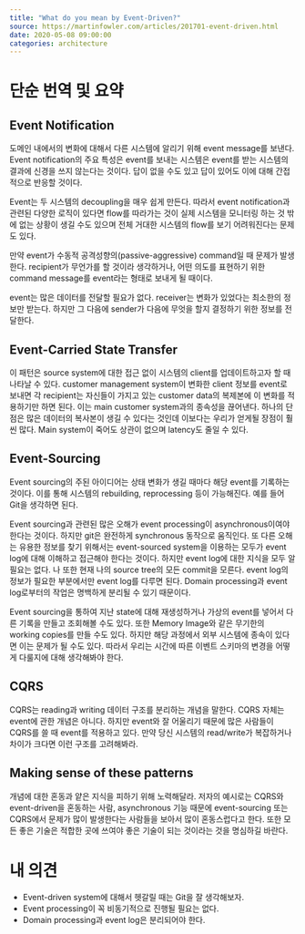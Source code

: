 ```yaml
---
title: "What do you mean by Event-Driven?"
source: https://martinfowler.com/articles/201701-event-driven.html
date: 2020-05-08 09:00:00
categories: architecture
---
```

<h1>단순 번역 및 요약</h1>
<h2>Event Notification</h2>
도메인 내에서의 변화에 대해서 다른 시스템에 알리기 위해 event message를 보낸다. Event notification의 주요 특성은 event를 보내는 시스템은 event를 받는 시스템의 결과에 신경을 쓰지 않는다는 것이다. 답이 없을 수도 있고 답이 있어도 이에 대해 간접적으로 반응할 것이다.

Event는 두 시스템의 decoupling을 매우 쉽게 만든다. 따라서 event notification과 관련된 다양한 로직이 있다면 flow를 따라가는 것이 실제 시스템을 모니터링 하는 것 밖에 없는 상황이 생길 수도 있으며 전체 거대한 시스템의 flow를 보기 어려워진다는 문제도 있다.

만약 event가 수동적 공격성향의(passive-aggressive) command일 때 문제가 발생한다. recipient가 무언가를 할 것이라 생각하거나, 어떤 의도를 표현하기 위한 command message를 event라는 형태로 보내게 될 때이다.

event는 많은 데이터를 전달할 필요가 없다. receiver는 변화가 있었다는 최소한의 정보만 받는다. 하지만 그 다음에 sender가 다음에 무엇을 할지 결정하기 위한 정보를 전달한다.

<h2>Event-Carried State Transfer</h2>
이 패턴은 source system에 대한 접근 없이 시스템의 client를 업데이트하고자 할 때 나타날 수 있다. customer management system이 변화한 client 정보를 event로 보내면 각 recipient는 자신들이 가지고 있는 customer data의 복제본에 이 변화를 적용하기만 하면 된다. 이는 main customer system과의 종속성을 끊어낸다. 하나의 단점은 많은 데이터의 복사본이 생길 수 있다는 것인데 이보다는 우리가 얻게될 장점이 훨씬 많다. Main system이 죽어도 상관이 없으며 latency도 줄일 수 있다.

<h2>Event-Sourcing</h2>
Event sourcing의 주된 아이디어는 상태 변화가 생길 때마다 해당 event를 기록하는 것이다. 이를 통해 시스템의 rebuilding, reprocessing 등이 가능해진다. 예를 들어 Git을 생각하면 된다. 

Event sourcing과 관련된 많은 오해가 event processing이 asynchronous이여야 한다는 것이다. 하지만 git은 완전하게 synchronous 동작으로 움직인다. 또 다른 오해는 유용한 정보를 찾기 위해서는 event-sourced system을 이용하는 모두가 event log에 대해 이해하고 접근해야 한다는 것이다. 하지만 event log에 대한 지식을 모두 알 필요는 없다. 나 또한 현재 나의 source tree의 모든 commit을 모른다. event log의 정보가 필요한 부분에서만 event log를 다루면 된다. Domain processing과 event log로부터의 작업은 명백하게 분리될 수 있기 때문이다.

Event sourcing을 통하여 지난 state에 대해 재생성하거나 가상의 event를 넣어서 다른 기록을 만들고 조회해볼 수도 있다. 또한 Memory Image와 같은 무기한의 working copies를 만들 수도 있다. 하지만 해당 과정에서 외부 시스템에 종속이 있다면 이는 문제가 될 수도 있다. 따라서 우리는 시간에 따른 이벤트 스키마의 변경을 어떻게 다룰지에 대해 생각해봐야 한다.

<h2>CQRS</h2>
CQRS는 reading과 writing 데이터 구조를 분리하는 개념을 말한다. CQRS 자체는 event에 관한 개념은 아니다. 하지만 event와 잘 어울리기 때문에 많은 사람들이 CQRS를 쓸 때 event를 적용하고 있다. 만약 당신 시스템의 read/write가 복잡하거나 차이가 크다면 이런 구조를 고려해봐라.

<h2>Making sense of these patterns</h2>
개념에 대한 혼동과 얕은 지식을 피하기 위해 노력해달라. 저자의 예시로는 CQRS와 event-driven을 혼동하는 사람, asynchronous 기능 때문에 event-sourcing 또는 CQRS에서 문제가 많이 발생한다는 사람들을 보아서 많이 혼동스럽다고 한다. 또한 모든 좋은 기술은 적합한 곳에 쓰여야 좋은 기술이 되는 것이라는 것을 명심하길 바란다.

<h1>내 의견</h1>

* Event-driven system에 대해서 헷갈릴 때는 Git을 잘 생각해보자.
* Event processing이 꼭 비동기적으로 진행될 필요는 없다.
* Domain processing과 event log은 분리되어야 한다.